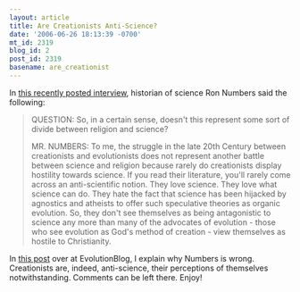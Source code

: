 ```yaml
---
layout: article
title: Are Creationists Anti-Science?
date: '2006-06-26 18:13:39 -0700'
mt_id: 2319
blog_id: 2
post_id: 2319
basename: are_creationist
---
```

In <a href="http://www.pbs.org/faithandreason/transcript/num-frame.html">this recently posted interview</a>, historian of science Ron Numbers said the following:

<blockquote>
QUESTION: So, in a certain sense, doesn't this represent some sort of divide between religion and science?

MR. NUMBERS: To me, the struggle in the late 20th Century between creationists and evolutionists does not represent another battle between science and religion because rarely do creationists display hostility towards science. If you read their literature, you'll rarely come across an anti-scientific notion. They love science. They love what science can do. They hate the fact that science has been hijacked by agnostics and atheists to offer such speculative theories as organic evolution. So, they don't see themselves as being antagonistic to science any more than many of the advocates of evolution - those who see evolution as God's method of creation - view themselves as hostile to Christianity.
</blockquote>

In <a href="http://scienceblogs.com/evolutionblog/2006/06/are_creationists_antiscience.php">this post</a> over at EvolutionBlog, I explain why Numbers is wrong.  Creationists are, indeed, anti-science, their perceptions of themselves notwithstanding.  Comments can be left there.  Enjoy!
